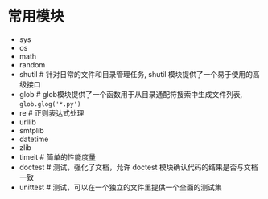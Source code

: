 # 常用模块

- sys
- os
- math
- random
- shutil # 针对日常的文件和目录管理任务, shutil 模块提供了一个易于使用的高级接口
- glob # glob模块提供了一个函数用于从目录通配符搜索中生成文件列表, `glob.glog('*.py')`
- re # 正则表达式处理
- urllib
- smtplib
- datetime
- zlib
- timeit # 简单的性能度量
- doctest # 测试，强化了文档，允许 doctest 模块确认代码的结果是否与文档一致
- unittest # 测试，可以在一个独立的文件里提供一个全面的测试集



